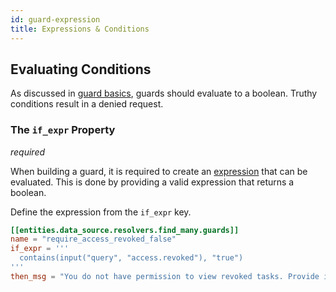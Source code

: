 ```yaml
---
id: guard-expression
title: Expressions & Conditions
---
```


## Evaluating Conditions

As discussed in [guard basics](./01-guard-basics.md), guards should evaluate to a boolean. Truthy conditions result in a denied request.

### The `if_expr` Property

_required_

When building a guard, it is required to create an [expression](/subgraph/expressions/eval-expr) that can be evaluated. This is done by providing a valid expression that returns a boolean.

Define the expression from the `if_expr` key.

```toml
[[entities.data_source.resolvers.find_many.guards]]
name = "require_access_revoked_false"
if_expr = '''
  contains(input("query", "access.revoked"), "true")
'''
then_msg = "You do not have permission to view revoked tasks. Provide input value `acceess.revoked` as a false value."
```
